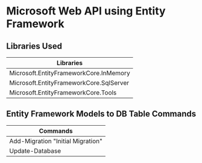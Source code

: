 # Microsoft Web API using Entity Framework

## Libraries Used

| Libraries  |
| ------------- |
| Microsoft.EntityFrameworkCore.InMemory |
| Microsoft.EntityFrameworkCore.SqlServer |
| Microsoft.EntityFrameworkCore.Tools |

## Entity Framework Models to DB Table Commands

| Commands  |
| ------------- |
| Add-Migration "Initial Migration" |
| Update-Database |